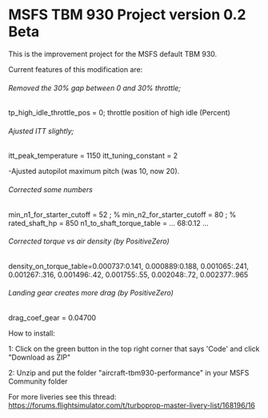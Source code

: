 # MSFS TBM 930 Project version 0.2 Beta
This is the improvement project for the MSFS default TBM 930.

Current features of this modification are:

###### Removed the 30% gap between 0 and 30% throttle;

tp_high_idle_throttle_pos = 0; throttle position of high idle (Percent)

###### Ajusted ITT slightly;

itt_peak_temperature = 1150
itt_tuning_constant = 2

-Ajusted autopilot maximum pitch (was 10, now 20).

###### Corrected some numbers

min_n1_for_starter_cutoff = 52 ; %
min_n2_for_starter_cutoff = 80 ; %
rated_shaft_hp = 850
n1_to_shaft_torque_table = ... 68:0.12 ...

###### Corrected torque vs air density (by PositiveZero)

density_on_torque_table=0.000737:0.141, 0.000889:0.188, 0.001065:.241, 0.001267:.316, 0.001496:.42, 0.001755:.55, 0.002048:.72, 0.002377:.965

###### Landing gear creates more drag (by PositiveZero)

drag_coef_gear = 0.04700

How to install:

1: Click on the green button in the top right corner that says 'Code' and click "Download as ZIP"

2: Unzip and put the folder "aircraft-tbm930-performance" in your MSFS Community folder

For more liveries see this thread: https://forums.flightsimulator.com/t/turboprop-master-livery-list/168196/16
